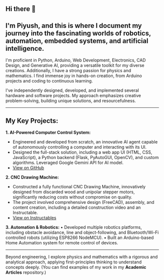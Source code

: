 ## Hi there 👋
I'm Piyush, and this is where I document my journey into the fascinating worlds of robotics, automation, embedded systems, and artificial intelligence.
---

I'm proficient in Python, Arduino, Web Development, Electronics, CAD Design, and Generative AI, providing a versatile toolkit for my diverse creations. Additionally, I have a strong passion for physics and mathematics. I find immense joy in hands-on creation, from Arduino projects and coding to continuous learning.

I've independently designed, developed, and implemented several hardware and software projects. My approach emphasizes creative problem-solving, building unique solutions, and resourcefulness.

---
## My Key Projects:

**1. AI-Powered Computer Control System:**
 - Engineered and developed from scratch, an innovative AI agent capable of autonomously controlling a computer and interacting with its UI.
 - Designed the full-stack solution, including a web app UI (HTML, CSS, JavaScript), a Python backend (Flask, PyAutoGUI, OpenCV), and custom algorithms. Leveraged Google Gemini API for AI model.
 - [View on GitHub](https://github.com/piyush-suteri/Autonomous-AI-Agent)

**2. CNC Drawing Machine:**
 - Constructed a fully functional CNC Drawing Machine, innovatively designed from discarded wood and unipolar stepper motors, significantly reducing costs without compromise on quality.
 - The project involved comprehensive design (FreeCAD), assembly, and content creation, including a detailed construction video and an Instructable.
 - [View on Instructables](https://www.instructables.com/DIY-CNC-Drawing-Machine-With-Arduino-and-28byj-48-/)

**3. Automation & Robotics:**
 • Developed multiple robotics platforms, including obstacle avoidance, line and object-following, and Bluetooth/Wi-Fi controlled robots (utilizing ESP8266 NodeMCU).
 • Built an Arduino-based Home Automation system for remote control of devices.
 
---

Beyond engineering, I explore physics and mathematics with a rigorous and analytical approach, applying first-principles thinking to understand concepts deeply. (You can find examples of my work in my **Academic Articles** repository.)
